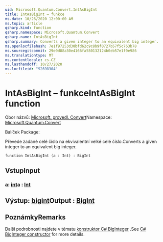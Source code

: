 ```yaml
---
uid: Microsoft.Quantum.Convert.IntAsBigInt
title: IntAsBigInt – funkce
ms.date: 10/26/2020 12:00:00 AM
ms.topic: article
qsharp.kind: function
qsharp.namespace: Microsoft.Quantum.Convert
qsharp.name: IntAsBigInt
qsharp.summary: Converts a given integer to an equivalent big integer.
ms.openlocfilehash: 7e1f97253d30bfd62c9c8b9f0727b57f5c763b78
ms.sourcegitcommit: 29e0d88a30e4166fa580132124b0eb57e1f0e986
ms.translationtype: MT
ms.contentlocale: cs-CZ
ms.lasthandoff: 10/27/2020
ms.locfileid: "92698304"
---
```

# <a name="intasbigint-function"></a><span data-ttu-id="248f5-102">IntAsBigInt – funkce</span><span class="sxs-lookup"><span data-stu-id="248f5-102">IntAsBigInt function</span></span>

<span data-ttu-id="248f5-103">Obor názvů: [Microsoft. provedl. Convert](xref:Microsoft.Quantum.Convert)</span><span class="sxs-lookup"><span data-stu-id="248f5-103">Namespace: [Microsoft.Quantum.Convert](xref:Microsoft.Quantum.Convert)</span></span>

<span data-ttu-id="248f5-104">Balíček [](https://nuget.org/packages/)</span><span class="sxs-lookup"><span data-stu-id="248f5-104">Package: [](https://nuget.org/packages/)</span></span>


<span data-ttu-id="248f5-105">Převede zadané celé číslo na ekvivalentní velké celé číslo.</span><span class="sxs-lookup"><span data-stu-id="248f5-105">Converts a given integer to an equivalent big integer.</span></span>

```qsharp
function IntAsBigInt (a : Int) : BigInt
```


## <a name="input"></a><span data-ttu-id="248f5-106">Vstup</span><span class="sxs-lookup"><span data-stu-id="248f5-106">Input</span></span>

### <a name="a--int"></a><span data-ttu-id="248f5-107">a: [int](xref:microsoft.quantum.lang-ref.int)</span><span class="sxs-lookup"><span data-stu-id="248f5-107">a : [Int](xref:microsoft.quantum.lang-ref.int)</span></span>





## <a name="output--bigint"></a><span data-ttu-id="248f5-108">Výstup: [bigint](xref:microsoft.quantum.lang-ref.bigint)</span><span class="sxs-lookup"><span data-stu-id="248f5-108">Output : [BigInt](xref:microsoft.quantum.lang-ref.bigint)</span></span>



## <a name="remarks"></a><span data-ttu-id="248f5-109">Poznámky</span><span class="sxs-lookup"><span data-stu-id="248f5-109">Remarks</span></span>

<span data-ttu-id="248f5-110">Další podrobnosti najdete v tématu [konstruktor C# BigInteger](https://docs.microsoft.com/dotnet/api/system.numerics.biginteger.-ctor?view=netframework-4.7.2#System_Numerics_BigInteger__ctor_System_Int64_) .</span><span class="sxs-lookup"><span data-stu-id="248f5-110">See [C# BigInteger constructor](https://docs.microsoft.com/dotnet/api/system.numerics.biginteger.-ctor?view=netframework-4.7.2#System_Numerics_BigInteger__ctor_System_Int64_) for more details.</span></span>